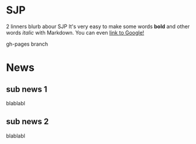 # SJP

2 linners blurb abour SJP
It's very easy to make some words **bold** and other words *italic* with Markdown. You can even [link to Google!](http://google.com)

gh-pages branch

# News

## sub news 1 ##

blablabl

## sub news 2 ##

blablabl
